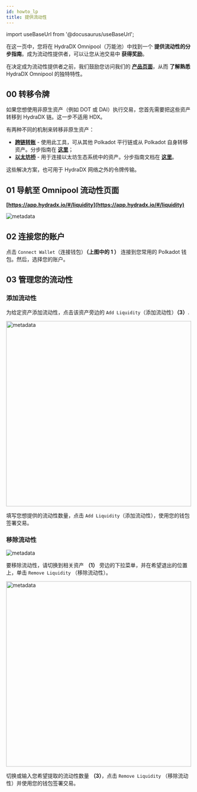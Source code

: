 ```yaml
---
id: howto_lp
title: 提供流动性
---
```


import useBaseUrl from '@docusaurus/useBaseUrl';

在这一页中，您将在 HydraDX Omnipool（万能池）中找到一个 **提供流动性的分步指南**。成为流动性提供者，可以让您从池交易中 **获得奖励**。

在决定成为流动性提供者之前，我们鼓励您访问我们的 **[产品页面](/)**，从而 **了解熟悉** HydraDX Omnipool 的独特特性。

## 00 转移令牌
如果您想使用非原生资产（例如 DOT 或 DAI）执行交易，您首先需要把这些资产转移到 HydraDX 链。这一步不适用 HDX。

有两种不同的机制来转移非原生资产：
* **[跨链转账](https://app.hydradx.io/#/cross-chain)** - 使用此工具，可从其他 Polkadot 平行链或从 Polkadot 自身转移资产。分步指南在 **[这里](howto_xcm)**；
* **[以太坊桥](https://www.portalbridge.com/#/transfer)** - 用于连接以太坊生态系统中的资产。分步指南文档在 **[这里](/howto_bridge)**。

这些解决方案，也可用于 HydraDX 网络之外的令牌传输。

## 01 导航至 Omnipool 流动性页面
**[https://app.hydradx.io/#/liquidity](https://app.hydradx.io/#/liquidity)**

<div style={{textAlign: 'center'}}>
  <img alt="metadata" src={useBaseUrl('/howto_lp/lp_screen.jpg')} />
</div>

## 02 连接您的账户
点击 `Connect Wallet`（连接钱包）**（上图中的 1 ）** 连接到您常用的 Polkadot 钱包。然后，选择您的账户。

## 03 管理您的流动性

### 添加流动性
为给定资产添加流动性，点击该资产旁边的 `Add Liquidity`（添加流动性）**（3）**.

<div style={{textAlign: 'center'}}>
  <img alt="metadata" src={useBaseUrl('/howto_lp/add.jpg')} width="500px" />
</div>

填写您想提供的流动性数量，点击 `Add Liquidity`（添加流动性），使用您的钱包签署交易。

### 移除流动性
<div style={{textAlign: 'center'}}>
  <img alt="metadata" src={useBaseUrl('/howto_lp/remove_1.jpg')} />
</div>

要移除流动性，请切换到相关资产 **（1）** 旁边的下拉菜单，并在希望退出的位置上，单击 `Remove Liquidity` （移除流动性）。

<div style={{textAlign: 'center'}}>
  <img alt="metadata" src={useBaseUrl('/howto_lp/remove_2.jpg')} width="500px" />
</div>

切换或输入您希望提取的流动性数量 **（3）**，点击 `Remove Liquidity` （移除流动性）并使用您的钱包签署交易。

